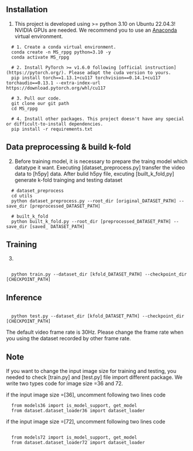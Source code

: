 <!-- ## A Two-stream Deep-learning Network for Heart Rate Estimation from Facial Image Sequence

## Paper

#### [Wen-Nung Lie], [Dao Q. Le], [Po-Han Huang], [Guan-Hao Fu], [Anh Nguyen Thi Quynh], [and Quynh Nguyen Quang Nhu] , “A Two-Stream Deep-Learning Network for Heart Rate Estimation From Facial Image Sequence”, NeurIPS 2020, Oral Presentation (105 out of 9454 submissions) 

#### Link: <https://ieeexplore.ieee.org/abstract/document/10735090>

## New Pre-Trained Model (Updated March 2023)

Please refer to [rPPG-Toolbox](https://github.com/ubicomplab/rPPG-Toolbox) 

#### Abstract

This article presents a deep-learning-based two-stream network to estimate remote Photoplethysmogram (rPPG) signal and hence derive the heart rate (HR) from an RGB facial video. Our proposed network employs temporal modulation blocks (TMBs) to efficiently extract temporal dependencies and spatial attention blocks on a mean frame to learn spatial features. Our TMBs are composed of two subblocks that can simultaneously learn overall and channelwise spatiotemporal features, which are pivotal for the task. Data augmentation (DA) in training and multiple redundant estimations for noise removal in testing were also designed to make the training more effective and the inference more robust. Experimental results show that the proposed temporal shift-channelwise spatio-temporal network (TS-CST Net) has reached competitive and even superior performances among the state-of-the-art (SOTA) methods on four popular datasets, showcasing our network’s learning capability.

## Citation 

``` bash
@article{lie2024two,
  title={A Two-stream Deep-learning Network for Heart Rate Estimation from Facial Image Sequence},
  author={Lie, Wen-Nung and Le, Dao Q and Huang, Po-Han and Fu, Guan-Hao and Anh, Quynh Nguyen Thi and Nhu, Quynh Nguyen Quang},
  journal={IEEE Sensors Journal},
  year={2024},
  publisher={IEEE}
}
``` -->
## Installation
1. This project is developed using >= python 3.10 on Ubuntu 22.04.3! NVIDIA GPUs are needed. We recommend you to use an [Anaconda](https://www.anaconda.com/) virtual environment.

```shell
  # 1. Create a conda virtual environment.
  conda create -n MS_rppg python=3.10 -y
  conda activate MS_rppg
  
  # 2. Install PyTorch >= v1.6.0 following [official instruction](https://pytorch.org/). Please adapt the cuda version to yours.
  pip install torch==1.13.1+cu117 torchvision==0.14.1+cu117 torchaudio==0.13.1 --extra-index-url https://download.pytorch.org/whl/cu117
  
  # 3. Pull our code.
  git clone our git path
  cd MS_rppg
  
  # 4. Install other packages. This project doesn't have any special or difficult-to-install dependencies.
  pip install -r requirements.txt 
```

## Data preprocessing & build k-fold
2. Before training model, it is necessary to prepare the traing model which datatype it want. Executing [dataset_preprocess.py] transfer the video data to [h5py] data. After bulid h5py file, excuting [built_k_fold,py] generate k-fold trainging and testing dataset 
```shell
  # dataset_preprocess
  cd utils
  python dataset_preprocess.py --root_dir [original_DATASET_PATH] --save_dir [preprocessed_DATASET_PATH]

  # built_k_fold
  python built_k_fold.py --root_dir [preprocessed_DATASET_PATH] --save_dir [saved_ DATASET_PATH]
```
## Training 
3. 
```shell

  python train.py --dataset_dir [kfold_DATASET_PATH] --checkpoint_dir [CHECKPOINT_PATH]

```
## Inference 

```shell

  python test.py --dataset_dir [kfold_DATASET_PATH] --checkpoint_dir [CHECKPOINT_PATH]

```
The default video frame rate is 30Hz. Please change the frame rate when you using the dataset recorded by other frame rate. 

## Note
If you want to change the input image size for training and testing, you needed to check [train.py] and [test.py] file import different package. We write two types code for image size =36 and 72.

if the input image size =[36], uncomment following two lines code
```shell
  from models36 import is_model_support, get_model
  from dataset.dataset_loader36 import dataset_loader
```
if the input image size =[72], uncomment following two lines code
```shell

  from models72 import is_model_support, get_model
  from dataset.dataset_loader72 import dataset_loader
```
